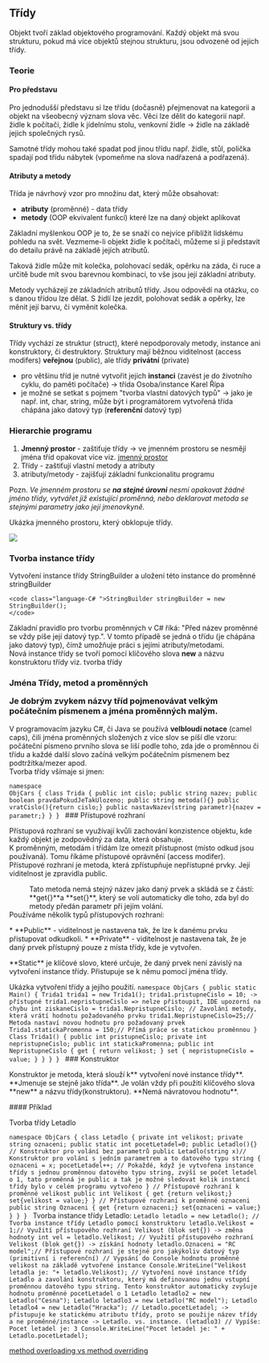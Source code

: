 ## Třídy

Objekt tvoří základ objektového programování. Každý objekt má svou strukturu, pokud má více objektů stejnou strukturu, jsou odvozené od jejich třídy.

### Teorie

#### Pro představu

Pro jednodušší představu si lze třídu (dočasně) přejmenovat na kategorii a objekt na všeobecný význam slova věc. Věci lze dělit do kategorií např. židle k počítači, židle k jídelnímu stolu, venkovní židle -> židle na základě jejich společných rysů.

 Samotné třídy mohou také spadat pod jinou třídu např. židle, stůl, polička spadají pod třídu nábytek (vpomeňme na slova nadřazená a podřazená). 

#### Atributy a metody

Třída je návrhový vzor pro množinu dat, který může obsahovat:

*   **atributy** (proměnné) - data třídy 
*   **metody** (OOP ekvivalent funkcí) které lze na daný objekt aplikovat

Základní myšlenkou OOP je to, že se snaží co nejvíce přiblížit lidskému pohledu na svět. Vezmeme-li objekt židle k počítači, můžeme si ji představit do detailu právě na základě jejích atributů.

 Taková židle může mít kolečka, polohovací sedák, opěrku na záda, či ruce a určitě bude mít svou barevnou kombinaci, to vše jsou její základní atributy.

Metody vycházejí ze základních atributů třídy. Jsou odpovědí na otázku, co s danou třídou lze dělat. S židlí lze jezdit, polohovat sedák a opěrky, lze měnit její barvu, či vyměnit kolečka.

#### Struktury vs. třídy

Třídy vychází ze struktur (struct), které nepodporovaly metody, instance ani konstruktory, či destruktory. Struktury mají běžnou viditelnost (access modifers) **veřejnou** (public), ale třídy **privátní** (private)  

*   pro většinu tříd je nutné vytvořit jejich **instanci** (zavést je do životního cyklu, do paměti počítače) -> třída Osoba/instance Karel Řípa
*   je možné se setkat s pojmem "tvorba vlastní datových typů" -> jako je např. int, char, string, může být i programátorem vytvořená třída chápána jako datový typ (**referenční** datový typ)

### Hierarchie programu

1.  **Jmenný prostor** - zaštiťuje třídy -> ve jmenném prostoru se nesmějí jména tříd opakovat více viz. [ jmenný prostor ](http://www.cs.vsb.cz/behalek/vyuka/pcsharp/text/ch04s02.html)
2.  Třídy - zaštiťují vlastní metody a atributy
3.  atributy/metody - zajišťují základní funkcionalitu programu

Pozn. *Ve jmenném prostoru se **na stejné úrovni** nesmí opakovat žádné jméno třídy, vytvářet již existující proměnná, nebo deklarovat metoda se stejnými parametry jako její jmenovkyně.*

Ukázka jmenného prostoru, který obklopuje třídy.  

![](images/Namespace.png)

### Tvorba instance třídy

Vytvoření instance třídy StringBuilder a uložení této instance do proměnné stringBuilder

    <code class="language-C# ">StringBuilder stringBuilder = new StringBuilder();
    </code>

Základní pravidlo pro tvorbu proměnných v C# říká: "Před název proměnné se vždy píše její datový typ.". V tomto případě se jedná o třídu (je chápána jako datový typ), čímž umožňuje práci s jejími atributy/metodami.   
 Nová instance třídy se tvoří pomocí klíčového slova **new** a názvu konstruktoru třídy viz. tvorba třídy  
 ### Jména Třídy, metod a proměnných <p>Je dobrým zvykem názvy tříd pojmenovávat velkým počátečním písmenem a jména proměnných malým.   
 V programovacím jazyku C#, či Java se používá **velbloudí notace** (camel caps), čili jména proměnných složených z více slov se píší dle vzoru: počáteční písmeno prvního slova se liší podle toho, zda jde o proměnnou či třídu a každé další slovo začíná velkým počátečním písmenem bez podtržítka/mezer apod.  
 Tvorba třídy všímaje si jmen:</p> <code class="language-C# ">namespace ObjCars { class Trida { public int cislo; public string nazev; public boolean pravdaPokudJeTakUlozeno; public string metoda(){} public vratCislo(){return cislo;} public nastavNazev(string parametr){nazev = parametr;} } } </code> ### Přístupové rozhraní <p>Přístupová rozhraní se využívají kvůli zachování konzistence objektu, kde každý objekt je zodpovědný za data, která obsahuje.  
 K proměnným, metodám i třídám lze omezit přístupnost (místo odkud jsou používaná). Tomu říkáme přístupové oprávnění (access modifer).  
 Přístupové rozhraní je metoda, která zpřístupňuje nepřístupné prvky. Její viditelnost je zpravidla public.  
 <dd>Tato metoda nemá stejný název jako daný prvek a skládá se z částí: **get{}**a **set{}**, který se volí automaticky dle toho, zda byl do metody předán parametr při jejím volání.</dd>  
 Používáme několik typů přístupových rozhraní:</p> * **Public** - viditelnost je nastavena tak, že lze k danému prvku přistupovat odkudkoli. * **Private** - viditelnost je nastavena tak, že je daný prvek přístupný pouze z místa třídy, kde je vytvořen. <p>**Static** je klíčové slovo, které určuje, že daný prvek není závislý na vytvoření instance třídy.  
 Přistupuje se k němu pomocí jména třídy.</p>  
 Ukázka vytvoření třídy a jejího použití. <code class="language-C# ">namespace ObjCars { public static Main() { Trida1 trida1 = new Trida1(); trida1.pristupneCislo = 10; -> přístupné trida1.nepristupneCislo => nelze přistoupit, IDE upozorní na chybu int ziskaneCislo = trida1.NepristupneCislo; // Zavolání metody, která vrátí hodnotu požadovaného prvku trida1.NepristupneCislo=25;// Metoda nastaví novou hodnotu pro požadovaný prvek Trida1.statickaPromenna = 150;// Přímá práce se statickou proměnnou } Class Trida1() { public int pristupneCislo; private int nepristupneCislo; public int statickaPromenna; public int NepristupneCislo { get { return velikost; } set { nepristupneCislo = value; } } } } </code> ### Konstruktor <p>Konstruktor je metoda, která slouží k** vytvoření nové instance třídy**.  
 **Jmenuje se stejně jako třída**.  
 Je volán vždy při použití klíčového slova **new** a názvu třídy(konstruktoru).   
 **Nemá návratovou hodnotu**. </p> #### Příklad <p>Tvorba třídy Letadlo</p> <code class="language-C# ">namespace ObjCars { class Letadlo { private int velikost; private string oznaceni; public static int pocetLetadel=0; public Letadlo(){} // Konstruktor pro volání bez parametrů public Letadlo(string x)// Konstruktor pro volání s jedním parametrem a to datového typu string { oznaceni = x; pocetLetadel++; // Pokaždé, když je vytvořena instance třídy s jednou proměnnou datového typu string, zvýší se počet letadel o 1, tato proměnná je public a tak je možné sledovat kolik instancí třídy bylo v celém programu vytvořeno } // Přístupové rozhraní k proměnné velikost public int Velikost { get {return velikost;} set{velikost = value;} } // Přístupové rozhraní k proměnné oznaceni public string Oznaceni { get {return oznaceni;} set{oznaceni = value;} } } } </code>   
 Tvorba instance třídy Letadlo: <code class="language-C# ">Letadlo letadlo = new Letadlo(); // Tvorba instance třídy Letadlo pomocí konstruktoru letadlo.Velikost = 1;// Využití přístupového rozhraní Velikost (blok set{}) -> změna hodnoty int vel = letadlo.Velikost; // Využití přístupového rozhraní Velikost (blok get{}) -> získání hodnoty letadlo.Oznaceni = "RC model";// Přístupové rozhraní je stejné pro jakýkoliv datový typ (primitivní i referenční) // Vypsání do Console hodnotu proměnné velikost na základě vytvořené instance Console.WriteLine("Velikost letadla je: "+ letadlo.Velikost); // Vytvoření nové instance třídy Letadlo a zavolání konstruktoru, který má definovanou jednu vstupní proměnnou datového typu string. Tento konstruktor automaticky zvyšuje hodnotu proměnné pocetLetadel o 1 Letadlo letadlo2 = new Letadlo("Cesna"); Letadlo letadlo3 = new Letadlo("RC model"); Letadlo letadlo4 = new Letadlo("Hracka"); // Letadlo.pocetLetadel; -> přistupuje ke statickému atributu třídy, proto se použije název třídy a ne proměnné/instance -> Letadlo. vs. instance. (letadlo3) // Vypíše: Pocet letadel je: 3 Console.WriteLine("Pocet letadel je: " + Letadlo.pocetLetadel); </code>   

 [ method overloading vs method overriding ](https://codingsec.net/2016/04/method-overloading-vs-method-overriding/) 